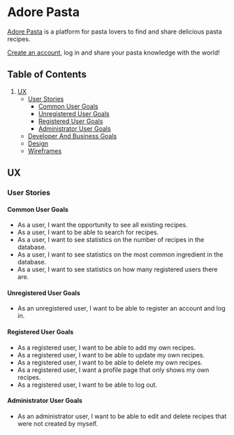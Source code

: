 # Adore Pasta

[Adore Pasta](https://adorepasta.herokuapp.com/) is a platform for pasta lovers to find and share delicious pasta recipes.

[Create an account](https://adorepasta.herokuapp.com/register), log in and share your pasta knowledge with the world!

## Table of Contents

1. [UX](#ux)
    - [User Stories](#user-stories)
        - [Common User Goals](#common-user-goals)
        - [Unregistered User Goals](#unregistered-user-goals)
        - [Registered User Goals](#registered-user-goals)
        - [Administrator User Goals](#administrator-user-goals)
    - [Developer And Business Goals](#developer-and-business-goals)
    - [Design](#design)
    - [Wireframes](#wireframes)

## UX

### User Stories

#### Common User Goals

- As a user, I want the opportunity to see all existing recipes.
- As a user, I want to be able to search for recipes.
- As a user, I want to see statistics on the number of recipes in the database.
- As a user, I want to see statistics on the most common ingredient in the database.
- As a user, I want to see statistics on how many registered users there are.

#### Unregistered User Goals

- As an unregistered user, I want to be able to register an account and log in.

#### Registered User Goals

- As a registered user, I want to be able to add my own recipes.
- As a registered user, I want to be able to update my own recipes.
- As a registered user, I want to be able to delete my own recipes.
- As a registered user, I want a profile page that only shows my own recipes.
- As a registered user, I want to be able to log out.

#### Administrator User Goals

- As an administrator user, I want to be able to edit and delete recipes that were not created by myself.
